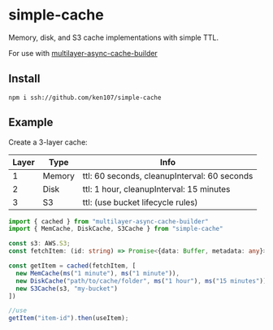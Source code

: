 # simple-cache
Memory, disk, and S3 cache implementations with simple TTL.

For use with [multilayer-async-cache-builder](https://github.com/ken107/multilayer-async-cache-builder)

## Install
```
npm i ssh://github.com/ken107/simple-cache
```

## Example
Create a 3-layer cache:

Layer | Type   | Info
------|--------|---------------------------------------------
1     | Memory | ttl: 60 seconds, cleanupInterval: 60 seconds
2     | Disk   | ttl: 1 hour, cleanupInterval: 15 minutes
3     | S3     | ttl: (use bucket lifecycle rules)

```typescript
import { cached } from "multilayer-async-cache-builder"
import { MemCache, DiskCache, S3Cache } from "simple-cache"

const s3: AWS.S3;
const fetchItem: (id: string) => Promise<{data: Buffer, metadata: any}>;

const getItem = cached(fetchItem, [
  new MemCache(ms("1 minute"), ms("1 minute")),
  new DiskCache("path/to/cache/folder", ms("1 hour"), ms("15 minutes")),
  new S3Cache(s3, "my-bucket")
])

//use
getItem("item-id").then(useItem);
```
